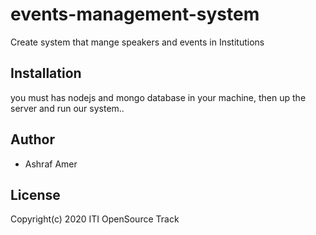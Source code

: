 # events-management-system
Create system that mange speakers and events in Institutions


## Installation

you must has nodejs and mongo database in your machine, then up the server and run our system..

## Author

* Ashraf Amer

## License

Copyright(c) 2020 ITI OpenSource Track
